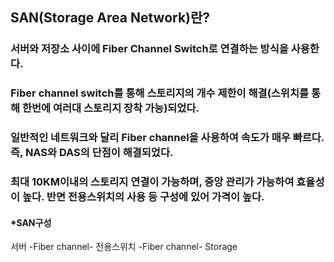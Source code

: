 ## SAN(Storage Area Network)란?
### 서버와 저장소 사이에 Fiber Channel Switch로 연결하는 방식을 사용한다.
### Fiber channel switch를 통해 스토리지의 개수 제한이 해결(스위치를 통해 한번에 여러대 스토리지 장착 가능)되었다.
### 일반적인 네트워크와 달리 Fiber channel을 사용하여 속도가 매우 빠르다. 즉, NAS와 DAS의 단점이 해결되었다.
### 최대 10KM이내의 스토리지 연결이 가능하며, 중앙 관리가 가능하여 효율성이 높다. 반면 전용스위치의 사용 등 구성에 있어 가격이 높다.

#### *SAN구성
서버 -Fiber channel- 전용스위치 -Fiber channel- Storage
